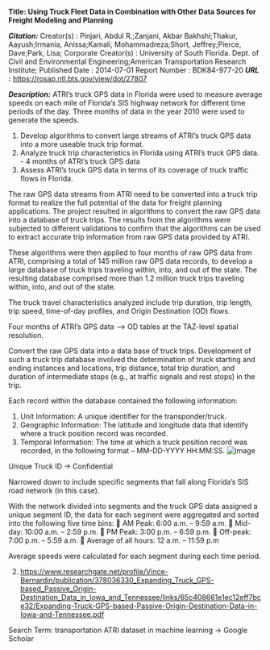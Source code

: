 **Title: Using Truck Fleet Data in Combination with Other Data Sources for Freight Modeling and Planning**

***Citation:*** Creator(s) : Pinjari, Abdul R.;Zanjani, Akbar Bakhshi;Thakur, Aayush;Irmania, Anissa;Kamali, Mohammadreza;Short, Jeffrey;Pierce, Dave;Park, Lisa;
Corporate Creator(s) : University of South Florida. Dept. of Civil and Environmental Engineering;American Transportation Research Institute;
Published Date : 2014-07-01
Report Number : BDK84-977-20
***URL :*** https://rosap.ntl.bts.gov/view/dot/27807

***Description:***
ATRI’s truck GPS data in Florida were used to measure average speeds on each mile of Florida’s SIS highway network for different time periods of the day. Three months of data in the year 2010 were used to generate the speeds.

1. Develop algorithms to convert large streams of ATRI’s truck GPS data into a more useable truck trip format.
2. Analyze truck trip characteristics in Florida using ATRI’s truck GPS data. - 4 months of ATRI’s truck GPS data
3. Assess ATRI’s truck GPS data in terms of its coverage of truck traffic flows in Florida.

The raw GPS data streams from ATRI need to be converted into a truck trip format to realize the full potential of the data for freight planning applications. The project resulted in algorithms to convert the raw GPS data into a database of truck trips. The results from the algorithms were
subjected to different validations to confirm that the algorithms can be used to extract accurate trip information from raw GPS data provided by ATRI.

These algorithms were then applied to four months of raw GPS data from ATRI, comprising a total of 145 million raw GPS data records, to develop a large database of truck trips traveling within, into, and out of the state. The resulting database comprised more than 1.2
million truck trips traveling within, into, and out of the state. 

The truck travel characteristics analyzed include trip duration, trip length, trip speed, time-of-day profiles, and Origin Destination (OD) flows. 

Four months of ATRI’s GPS data -->  OD tables at the TAZ-level spatial resolution.

Convert the raw GPS data into a data base of truck trips. 
Development of such a truck trip database involved the determination of truck starting and ending instances and locations, trip distance, total trip duration, and duration of intermediate stops (e.g., at traffic signals and rest stops) in the trip.

Each record within the database contained the following information:
1. Unit Information: A unique identifier for the transponder/truck.
2. Geographic Information: The latitude and longitude data that identify where a truck
position record was recorded.
3. Temporal Information: The time at which a truck position record was recorded, in the following format – MM-DD-YYYY HH:MM:SS.
![image](https://github.com/shradha125/TBD-Center-Freight-Data-Research-Project/assets/69496783/fd267b92-2456-4f5f-b498-05d9a281173d)

Unique Truck ID -> Confidential

Narrowed down to include specific segments that fall along Florida’s SIS road network (in this case).

 With the network divided into segments and the truck GPS data assigned a unique segment ID, the data for each segment were aggregated and sorted into the
following five time bins:
 AM Peak: 6:00 a.m. – 9:59 a.m.
 Mid-day: 10:00 a.m. – 2:59 p.m.
 PM Peak: 3:00 p.m. – 6:59 p.m.
 Off-peak: 7:00 p.m. – 5:59 a.m.
 Average of all hours: 12 a.m. – 11:59 p.m

Average speeds were calculated for each segment during each time period.


2. https://www.researchgate.net/profile/Vince-Bernardin/publication/378036330_Expanding_Truck_GPS-based_Passive_Origin-Destination_Data_in_Iowa_and_Tennessee/links/65c408661e1ec12eff7bce32/Expanding-Truck-GPS-based-Passive-Origin-Destination-Data-in-Iowa-and-Tennessee.pdf

Search Term: transportation ATRI dataset in machine learning -> Google Scholar

